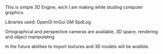
This is simple 3D Engine, wich I am making while studing computer graphics. 


Libraries used:
OpenGl
ImGui
GM
SpdLog

Ortographical and perspective cameras are available, 3D space, rendering and object manipulating 

In the future abilities to import textures and 3D models will be avalible. 